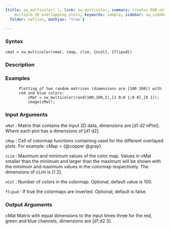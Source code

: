 ```yaml
---
{title: sw_multicolor( ), link: sw_multicolor, summary: creates RGB color data for
    multiple 2D overlapping plots, keywords: sample, sidebar: sw_sidebar, permalink: sw_multicolor.html,
  folder: swfiles, mathjax: 'true'}

---
```


### Syntax

`cmat = sw_multicolor(vmat, cmap, clim, {ncol}, {flipud})`

### Description



### Examples

          Plotting of two random matrices (dimensions are [100 100]) with
          red and blue colors:
              cMat = sw_multicolor(rand(100,100,2),[1 0;0 1;0 0],[0 1]);
              image(cMat);

### Input Arguments

`vMat`
: Matrix that contains the input 2D data, dimensions are
  [d1 d2 nPlot]. Where each plot has a dimensions of [d1 d2].

`cMap`
: Cell of colormap functions containing used for the different
  overlayed plots. For example:
  cMap = {@copper @gray}.

`cLim`
: Maximum and minimum values of the color map. Values in vMat
  smaller than the minimum and larger than the maximum will be
  shown with the minimum and maximum values in the colormap
  respectively. The dimensions of cLim is [1 2].

`nCol`
: Number of colors in the colormap. Optional, default value is
  100.

`flipud`
: If true the colormaps are inverted. Optional, default is false.

### Output Arguments

cMat      Matrix with equal dimensions to the input times three for the
          red, green and blue channels, dimensions are [d1 d2 3].

